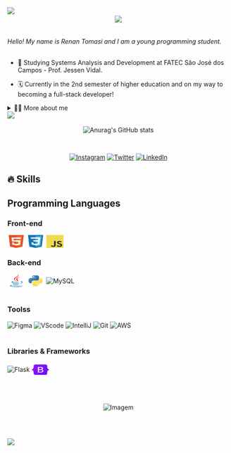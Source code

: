 <!--divisor-->
<img src="https://user-images.githubusercontent.com/73097560/115834477-dbab4500-a447-11eb-908a-139a6edaec5c.gif">

<!--título-->
<div align="center">
    <img src="https://readme-typing-svg.herokuapp.com/?font=Righteous&size=35&center=true&vCenter=true&color=8C67DB&width=500&height=70&duration=4000&lines=<Hello+World!+👋+/>;"/>  
</div>
  
<br>

*Hello! My name is Renan Tomasi and I am a young programming student.* <br><br>
  
  - 🌱 Studying Systems Analysis and Development at FATEC São José dos Campos - Prof. Jessen Vidal.<br>

  - 🗓️ Currently in the 2nd semester of higher education and on my way to becoming a full-stack developer!<br>

<details>
  <summary>👨‍💻 More about me </summary>
  
  - 💭 I am 18 years old, currently living in the city of São José dos Campos. I am fluent in English and developing my skills in MySQL, Java,HTML, CSS and Javascript.<br>
  
  - ⚡I enjoy playing sports (especially basketball), listening to music, and studying whenever possible to expand my knowledge!
</details>


<img src="https://user-images.githubusercontent.com/73097560/115834477-dbab4500-a447-11eb-908a-139a6edaec5c.gif">

<br>

<div align="center"> 

![Anurag's GitHub stats](https://github-readme-stats.vercel.app/api?username=renan21-tg&theme=tokyonight&icons=true)

</div>

<br>

<div align="center">
  
  [![Instagram](https://img.shields.io/badge/Instagram-E4405F?style=for-the-badge&logo=instagram&logoColor=white)](https://www.instagram.com/_renant_g/)
  [![Twitter](https://img.shields.io/badge/Twitter-1DA1F2?style=for-the-badge&logo=twitter&logoColor=white)](https://twitter.com/_renant_g/)
  [![LinkedIn](https://img.shields.io/badge/LinkedIn-0077B5?style=for-the-badge&logo=linkedin&logoColor=white)](https://www.linkedin.com/in/renan-tomasi-guariente-aa13022b8/)
</div>

## 🔥 Skills

<div style="flex-basis: 48%;">
    <h2>Programming Languages</h2>
        <div style="flex-basis: 48%;">
            <h3>Front-end</h3>
            <img align="center" alt="HTML" height="30" width="40" src="https://raw.githubusercontent.com/devicons/devicon/master/icons/html5/html5-original.svg">
            <img align="center" alt="CSS" height="30" width="40" src="https://raw.githubusercontent.com/devicons/devicon/master/icons/css3/css3-original.svg">
            <img align="center" alt="Javascript" height="30" width="40" src="https://raw.githubusercontent.com/devicons/devicon/master/icons/javascript/javascript-original.svg">
        </div>
        <div style="flex-basis: 48%;">
            <h3>Back-end</h3>
            <img align="center" alt="Java" height="30" width="40" src="https://raw.githubusercontent.com/devicons/devicon/master/icons/java/java-original.svg">
            <img align="center" alt="Python" height="30" width="40" src="https://raw.githubusercontent.com/devicons/devicon/master/icons/python/python-original.svg">
            <img align="center" alt="MySQL" height="30" width="40" src="https://cdn.jsdelivr.net/gh/devicons/devicon@latest/icons/mysql/mysql-original.svg">
        </div>
  </div>

  <br>
  
  <div style="flex-basis: 48%;">
    <h3>Toolss</h3>
    <img align="center" alt="Figma" height="30" width="40" src="https://cdn.jsdelivr.net/gh/devicons/devicon/icons/figma/figma-original.svg"> 
    <img align="center" alt="VScode" height="30" width="40" src="https://cdn.jsdelivr.net/gh/devicons/devicon/icons/vscode/vscode-original.svg">
    <img align="center" alt="IntelliJ" height="30" width="40" src="https://cdn.jsdelivr.net/gh/devicons/devicon@latest/icons/intellij/intellij-original.svg">
    <img align="center" alt="Git" height="30" width="40" src="https://cdn.jsdelivr.net/gh/devicons/devicon/icons/git/git-original.svg">
    <img align="center" alt="AWS" height="30" width="40" src="https://cdn.jsdelivr.net/gh/devicons/devicon@latest/icons/amazonwebservices/amazonwebservices-plain-wordmark.svg">
  </div>

  <br>  
    
  <div style="flex-basis: 48%;">
    <h3>Libraries & Frameworks</h3>
    <img align="center" alt="Flask" height="30" width="40" src="https://cdn.jsdelivr.net/gh/devicons/devicon@latest/icons/flask/flask-original.svg">
    <img align="center" alt="Bootstrap" height="30" width="40" src="https://raw.githubusercontent.com/devicons/devicon/master/icons/bootstrap/bootstrap-original.svg">

<br><br>
<div align='center'>
  
  <img src="https://i.pinimg.com/originals/93/f0/4b/93f04b4b1103cc4e6410bb4f831acb6c.gif" alt="Imagem">
</div>

<br><br>

<img src="https://user-images.githubusercontent.com/73097560/115834477-dbab4500-a447-11eb-908a-139a6edaec5c.gif">
